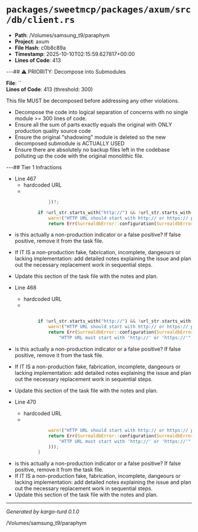 # `packages/sweetmcp/packages/axum/src/db/client.rs`

- **Path**: /Volumes/samsung_t9/paraphym
- **Project**: axum
- **File Hash**: c0b8c89a  
- **Timestamp**: 2025-10-10T02:15:59.627817+00:00  
- **Lines of Code**: 413

---## ⚠️ PRIORITY: Decompose into Submodules

**File**: ``  
**Lines of Code**: 413 (threshold: 300)

This file MUST be decomposed before addressing any other violations.

- Decompose the code into logical separation of concerns with no single module >= 300 lines of code. 
- Ensure all the sum of parts exactly equals the original with ONLY production quality source code
- Ensure the original "shadowing" module is deleted so the new decomposed submodule is ACTUALLY USED
- Ensure there are absolutely no backup files left in the codebase polluting up the code with the original monolithic file.

---## Tier 1 Infractions 


- Line 467
  - hardcoded URL
  - 

```rust
                })?;

            if !url_str.starts_with("http://") && !url_str.starts_with("https://") {
                warn!("HTTP URL should start with http:// or https:// prefix");
                return Err(SurrealdbError::configuration(SurrealdbErrorContext::new(
```

- is this actually a non-production indicator or a false positive? If false positive, remove it from the task file.
- If IT IS a non-production fake, fabrication, incomplete, dangeours or lacking implementation: add detailed notes explaining the issue and plan out the necessary replacement work in sequential steps. 
- Update this section of the task file with the notes and plan.


- Line 468
  - hardcoded URL
  - 

```rust

            if !url_str.starts_with("http://") && !url_str.starts_with("https://") {
                warn!("HTTP URL should start with http:// or https:// prefix");
                return Err(SurrealdbError::configuration(SurrealdbErrorContext::new(
                    "HTTP URL must start with 'http://' or 'https://'",
```

- is this actually a non-production indicator or a false positive? If false positive, remove it from the task file.
- If IT IS a non-production fake, fabrication, incomplete, dangeours or lacking implementation: add detailed notes explaining the issue and plan out the necessary replacement work in sequential steps. 
- Update this section of the task file with the notes and plan.


- Line 470
  - hardcoded URL
  - 

```rust
                warn!("HTTP URL should start with http:// or https:// prefix");
                return Err(SurrealdbError::configuration(SurrealdbErrorContext::new(
                    "HTTP URL must start with 'http://' or 'https://'",
                )));
            }
```

- is this actually a non-production indicator or a false positive? If false positive, remove it from the task file.
- If IT IS a non-production fake, fabrication, incomplete, dangeours or lacking implementation: add detailed notes explaining the issue and plan out the necessary replacement work in sequential steps. 
- Update this section of the task file with the notes and plan.

---

*Generated by kargo-turd 0.1.0*

/Volumes/samsung_t9/paraphym